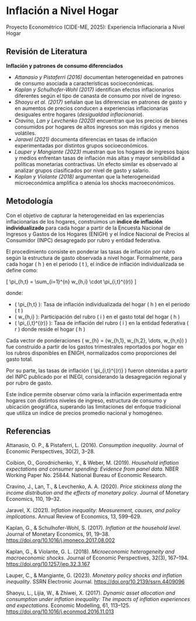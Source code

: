 # Inflación a Nivel Hogar

Proyecto Econométrico (CIDE-ME, 2025): Experiencia Inflacionaria a Nivel Hogar

## Revisión de Literatura

**Inflación y patrones de consumo diferenciados**

- *Attanasio y Pistaferri (2016)* documentan heterogeneidad en patrones de consumo asociada a características socioeconómicas.
- *Kaplan y Schulhofer-Wohl (2017)* identifican efectos inflacionarios diferentes según el tipo de canasta de consumo por nivel de ingreso.
- *Shaoyu et al. (2017)* señalan que las diferencias en patrones de gasto y en aumentos de precios conducen a experiencias inflacionarias desiguales entre hogares (*desigualdad inflacionaria*).
- *Cravino, Lan y Levchenko (2020)* encuentran que los precios de bienes consumidos por hogares de altos ingresos son más rígidos y menos volátiles.
- *Jaravel (2021)* documenta diferencias en tasas de inflación experimentadas por distintos grupos socioeconómicos.
- *Lauper y Mangiante (2023)* muestran que los hogares de ingresos bajos y medios enfrentan tasas de inflación más altas y mayor sensibilidad a políticas monetarias contractivas. Un efecto similar es observado al analizar grupos clasificados por nivel de gasto y salario.
- *Kaplan y Violante (2018)* argumentan que la heterogeneidad microeconómica amplifica o atenúa los shocks macroeconómicos.

  
## Metodología

Con el objetivo de capturar la heterogeneidad en las experiencias inflacionarias de los hogares, construimos un **índice de inflación individualizado** para cada hogar a partir de la Encuesta Nacional de Ingresos y Gastos de los Hogares (ENIGH) y el Índice Nacional de Precios al Consumidor (INPC) desagregado por rubro y entidad federativa.

El procedimiento consiste en ponderar las tasas de inflación por rubro según la estructura de gasto observada a nivel hogar. Formalmente, para cada hogar \( h \) en el periodo \( t \), el índice de inflación individualizada se define como:

\[
\pi_{h,t} = \sum_{i=1}^{n} w_{h,i} \cdot \pi_{i,t}^{(r)}
\]

donde:

- \( \pi_{h,t} \): Tasa de inflación individualizada del hogar \( h \) en el periodo \( t \)
- \( w_{h,i} \): Participación del rubro \( i \) en el gasto total del hogar \( h \)
- \( \pi_{i,t}^{(r)} \): Tasa de inflación del rubro \( i \) en la entidad federativa \( r \) donde reside el hogar \( h \)

Cada vector de ponderaciones \( w_{h} = (w_{h,1}, w_{h,2}, \dots, w_{h,n}) \) fue construido a partir de los gastos trimestrales reportados por hogar en los rubros disponibles en ENIGH, normalizados como proporciones del gasto total.

Por su parte, las tasas de inflación \( \pi_{i,t}^{(r)} \) fueron obtenidas a partir del INPC publicado por el INEGI, considerando la desagregación regional y por rubro de gasto.

Este índice permite observar cómo varía la inflación experimentada entre hogares con distintos niveles de ingreso, estructura de consumo y ubicación geográfica, superando las limitaciones del enfoque tradicional que utiliza un índice de precios promedio nacional y homogéneo.


## Referencias

Attanasio, O. P., & Pistaferri, L. (2016). *Consumption inequality*. Journal of Economic Perspectives, 30(2), 3–28.

Coibion, O., Gorodnichenko, Y., & Weber, M. (2019). *Household inflation expectations and consumer spending: Evidence from panel data*. NBER Working Paper No. 25844. National Bureau of Economic Research.

Cravino, J., Lan, T., & Levchenko, A. A. (2020). *Price stickiness along the income distribution and the effects of monetary policy*. Journal of Monetary Economics, 110, 19–32.

Jaravel, X. (2021). *Inflation inequality: Measurement, causes, and policy implications*. Annual Review of Economics, 13, 599–629.

Kaplan, G., & Schulhofer-Wohl, S. (2017). *Inflation at the household level*. Journal of Monetary Economics, 91, 19–38. https://doi.org/10.1016/j.jmoneco.2017.08.002

Kaplan, G., & Violante, G. L. (2018). *Microeconomic heterogeneity and macroeconomic shocks*. Journal of Economic Perspectives, 32(3), 167–194. https://doi.org/10.1257/jep.32.3.167

Lauper, C., & Mangiante, G. (2023). *Monetary policy shocks and inflation inequality*. SSRN Electronic Journal. https://doi.org/10.2139/ssrn.4409096

Shaoyu, L., Lijia, W., & Zhiwei, X. (2017). *Dynamic asset allocation and consumption under inflation inequality: The impacts of inflation experiences and expectations*. Economic Modelling, 61, 113–125. https://doi.org/10.1016/j.econmod.2016.11.013
